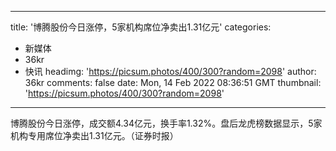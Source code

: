 
---
title: '博腾股份今日涨停，5家机构席位净卖出1.31亿元'
categories: 
 - 新媒体
 - 36kr
 - 快讯
headimg: 'https://picsum.photos/400/300?random=2098'
author: 36kr
comments: false
date: Mon, 14 Feb 2022 08:36:51 GMT
thumbnail: 'https://picsum.photos/400/300?random=2098'
---

<div>   
博腾股份今日涨停，成交额4.34亿元，换手率1.32%。盘后龙虎榜数据显示，5家机构专用席位净卖出1.31亿元。（证券时报）  
</div>
            